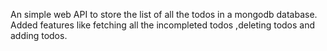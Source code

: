 An simple web API to store the list of all the todos in a mongodb database.
Added features like fetching all the incompleted todos ,deleting todos and adding todos.
